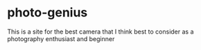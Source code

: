 # photo-genius
This is a site for the best camera that I think best to consider as a photography enthusiast and beginner
